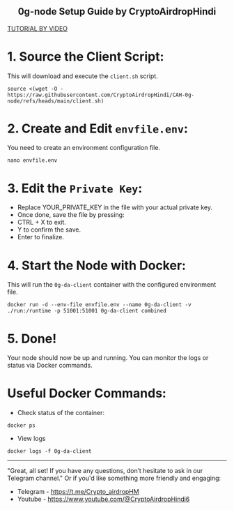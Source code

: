 # <h2 align=center>0g-node Setup Guide by CryptoAirdropHindi</h2>


[TUTORIAL BY VIDEO](https://youtu.be/f-PG11CLgME?si=6dHhaozjzQpd-rIY)

# 1. Source the Client Script:

This will download and execute the `client.sh` script.
```
source <(wget -O - https://raw.githubusercontent.com/CryptoAirdropHindi/CAH-0g-node/refs/heads/main/client.sh)
```

# 2. Create and Edit `envfile.env`:

You need to create an environment configuration file.
```
nano envfile.env
```

# 3. Edit the `Private Key`:

- Replace YOUR_PRIVATE_KEY in the file with your actual private key.
- Once done, save the file by pressing:
- CTRL + X to exit.
- Y to confirm the save.
- Enter to finalize.

# 4. Start the Node with Docker:
This will run the `0g-da-client` container with the configured environment file.
```
docker run -d --env-file envfile.env --name 0g-da-client -v ./run:/runtime -p 51001:51001 0g-da-client combined
```
# 5. Done!
Your node should now be up and running. You can monitor the logs or status via Docker commands.

# Useful Docker Commands:
- Check status of the container:
```
docker ps
```
- View logs
```
docker logs -f 0g-da-client
```
--------------------------------------------------------------------------------------------------------------------------

"Great, all set! If you have any questions, don’t hesitate to ask in our Telegram channel."
Or if you'd like something more friendly and engaging:
- Telegram - https://t.me/Crypto_airdropHM
- Youtube - https://www.youtube.com/@CryptoAirdropHindi6
